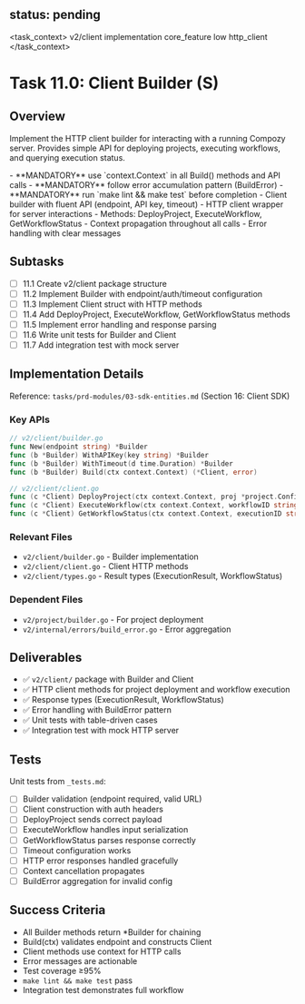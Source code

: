 ## status: pending

<task_context>
<domain>v2/client</domain>
<type>implementation</type>
<scope>core_feature</scope>
<complexity>low</complexity>
<dependencies>http_client</dependencies>
</task_context>

# Task 11.0: Client Builder (S)

## Overview

Implement the HTTP client builder for interacting with a running Compozy server. Provides simple API for deploying projects, executing workflows, and querying execution status.

<critical>
- **MANDATORY** use `context.Context` in all Build() methods and API calls
- **MANDATORY** follow error accumulation pattern (BuildError)
- **MANDATORY** run `make lint && make test` before completion
</critical>

<requirements>
- Client builder with fluent API (endpoint, API key, timeout)
- HTTP client wrapper for server interactions
- Methods: DeployProject, ExecuteWorkflow, GetWorkflowStatus
- Context propagation throughout all calls
- Error handling with clear messages
</requirements>

## Subtasks

- [ ] 11.1 Create v2/client package structure
- [ ] 11.2 Implement Builder with endpoint/auth/timeout configuration
- [ ] 11.3 Implement Client struct with HTTP methods
- [ ] 11.4 Add DeployProject, ExecuteWorkflow, GetWorkflowStatus methods
- [ ] 11.5 Implement error handling and response parsing
- [ ] 11.6 Write unit tests for Builder and Client
- [ ] 11.7 Add integration test with mock server

## Implementation Details

Reference: `tasks/prd-modules/03-sdk-entities.md` (Section 16: Client SDK)

### Key APIs

```go
// v2/client/builder.go
func New(endpoint string) *Builder
func (b *Builder) WithAPIKey(key string) *Builder
func (b *Builder) WithTimeout(d time.Duration) *Builder
func (b *Builder) Build(ctx context.Context) (*Client, error)

// v2/client/client.go
func (c *Client) DeployProject(ctx context.Context, proj *project.Config) error
func (c *Client) ExecuteWorkflow(ctx context.Context, workflowID string, input map[string]interface{}) (*ExecutionResult, error)
func (c *Client) GetWorkflowStatus(ctx context.Context, executionID string) (*WorkflowStatus, error)
```

### Relevant Files

- `v2/client/builder.go` - Builder implementation
- `v2/client/client.go` - Client HTTP methods
- `v2/client/types.go` - Result types (ExecutionResult, WorkflowStatus)

### Dependent Files

- `v2/project/builder.go` - For project deployment
- `v2/internal/errors/build_error.go` - Error aggregation

## Deliverables

- ✅ `v2/client/` package with Builder and Client
- ✅ HTTP client methods for project deployment and workflow execution
- ✅ Response types (ExecutionResult, WorkflowStatus)
- ✅ Error handling with BuildError pattern
- ✅ Unit tests with table-driven cases
- ✅ Integration test with mock HTTP server

## Tests

Unit tests from `_tests.md`:
- [ ] Builder validation (endpoint required, valid URL)
- [ ] Client construction with auth headers
- [ ] DeployProject sends correct payload
- [ ] ExecuteWorkflow handles input serialization
- [ ] GetWorkflowStatus parses response correctly
- [ ] Timeout configuration works
- [ ] HTTP error responses handled gracefully
- [ ] Context cancellation propagates
- [ ] BuildError aggregation for invalid config

## Success Criteria

- All Builder methods return *Builder for chaining
- Build(ctx) validates endpoint and constructs Client
- Client methods use context for HTTP calls
- Error messages are actionable
- Test coverage ≥95%
- `make lint && make test` pass
- Integration test demonstrates full workflow
